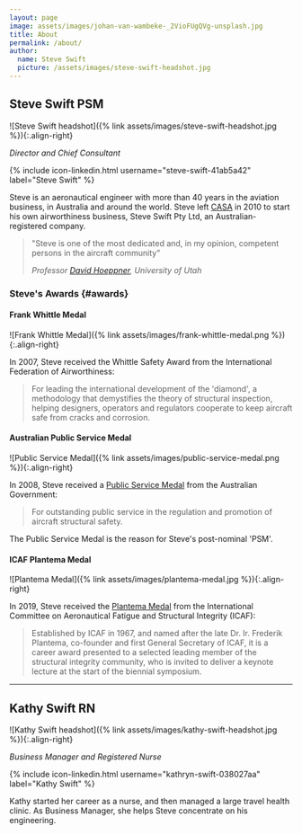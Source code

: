 ```yaml
---
layout: page
image: assets/images/johan-van-wambeke-_2VioFUgQVg-unsplash.jpg
title: About
permalink: /about/
author:
  name: Steve Swift
  picture: /assets/images/steve-swift-headshot.jpg
---
```


<style>
/* keep the images half-width on large screens */
@media screen and (min-width: 768px) {
  .entry-content img {
    width: 50%;
    padding-left: 1rem;
  }
}
</style>

## Steve Swift PSM

![Steve Swift headshot]({% link assets/images/steve-swift-headshot.jpg %}){:.align-right}

_Director and Chief Consultant_

{% include icon-linkedin.html username="steve-swift-41ab5a42" label="Steve Swift" %}

Steve is an aeronautical engineer with more than 40 years in the aviation
business, in Australia and around the world. Steve left
[CASA](https://www.casa.gov.au) in 2010 to start his own airworthiness business,
Steve Swift Pty Ltd, an Australian-registered company.

> "Steve is one of the most dedicated and, in my opinion, competent persons in
> the aircraft community"
>
> _Professor [David
> Hoeppner](https://faculty.utah.edu/u0029894-DAVID_W_HOEPPNER,_P.E.,_Ph.D./hm/index.hml;jsessionid=889A459AA26231E5234BCF0D2DCC5D45),
> University of Utah_

### Steve's Awards {#awards}

#### Frank Whittle Medal

![Frank Whittle Medal]({% link assets/images/frank-whittle-medal.png %}){:.align-right}

In 2007, Steve received the Whittle Safety Award from the International
Federation of Airworthiness:

> For leading the international development of the 'diamond', a methodology that
> demystifies the theory of structural inspection, helping designers, operators
> and regulators cooperate to keep aircraft safe from cracks and corrosion.

#### Australian Public Service Medal

![Public Service Medal]({% link assets/images/public-service-medal.png %}){:.align-right}

In 2008, Steve received a [Public Service
Medal](https://www.pmc.gov.au/government/its-honour/public-service-medal) from
the Australian Government:

> For outstanding public service in the regulation and promotion of aircraft
> structural safety.

The Public Service Medal is the reason for Steve's post-nominal 'PSM'.

#### ICAF Plantema Medal

![Plantema Medal]({% link assets/images/plantema-medal.jpg %}){:.align-right}

In 2019, Steve received the [Plantema Medal](https://www.icaf.aero/awards.php)
from the International Committee on Aeronautical Fatigue and Structural
Integrity (ICAF):

> Established by ICAF in 1967, and named after the late Dr. Ir. Frederik
> Plantema, co-founder and first General Secretary of ICAF, it is a career award
> presented to a selected leading member of the structural integrity community,
> who is invited to deliver a keynote lecture at the start of the biennial
> symposium.

---

## Kathy Swift RN

![Kathy Swift headshot]({% link assets/images/kathy-swift-headshot.jpg %}){:.align-right}

_Business Manager and Registered Nurse_

{% include icon-linkedin.html username="kathryn-swift-038027aa" label="Kathy Swift" %}

Kathy started her career as a nurse, and then managed a large travel health
clinic. As Business Manager, she helps Steve concentrate on his engineering.
